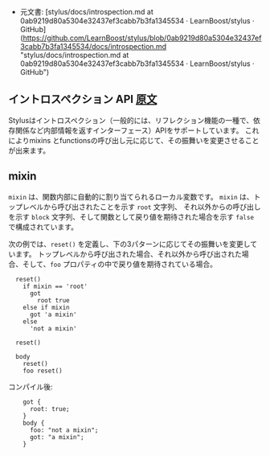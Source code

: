 + 元文書: [stylus/docs/introspection.md at 0ab9219d80a5304e32437ef3cabb7b3fa1345534 · LearnBoost/stylus · GitHub]
(https://github.com/LearnBoost/stylus/blob/0ab9219d80a5304e32437ef3cabb7b3fa1345534/docs/introspection.md 
"stylus/docs/introspection.md at 0ab9219d80a5304e32437ef3cabb7b3fa1345534 · LearnBoost/stylus · GitHub")

## イントロスペクション API [原文](http://learnboost.github.com/stylus/docs/functions.html)

Stylusはイントロスペクション（一般的には、リフレクション機能の一種で、依存関係など内部情報を返すインターフェース）APIをサポートしています。
これによりmixins とfunctionsの呼び出し元に応じて、その振舞いを変更させることが出来ます。

## mixin

  `mixin` は、関数内部に自動的に割り当てられるローカル変数です。
  `mixin`  は、トップレベルから呼び出されたことを示す `root` 文字列、
  それ以外からの呼び出しを示す `block` 文字列、そして関数として戻り値を期待された場合を示す `false` で構成されています。

  次の例では、`reset()` を定義し、下の3パターンに応じてその振舞いを変更しています。
  トップレベルから呼び出された場合、それ以外から呼び出された場合、そして、`foo` プロパティの中で戻り値を期待されている場合。

      reset()
        if mixin == 'root'
          got
            root true
        else if mixin
          got 'a mixin'
        else
          'not a mixin'

      reset()

      body
        reset()
        foo reset()

コンパイル後:

        got {
          root: true;
        }
        body {
          foo: "not a mixin";
          got: "a mixin";
        }
